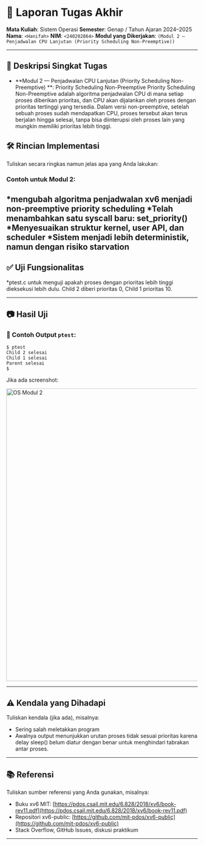 # 📝 Laporan Tugas Akhir

**Mata Kuliah**: Sistem Operasi
**Semester**: Genap / Tahun Ajaran 2024–2025
**Nama**: `<Hanifah>`
**NIM**: `<240202864>`
**Modul yang Dikerjakan**:
`(Modul 2 — Penjadwalan CPU Lanjutan (Priority Scheduling Non-Preemptive))`

---

## 📌 Deskripsi Singkat Tugas

* **Modul 2 — Penjadwalan CPU Lanjutan (Priority Scheduling Non-Preemptive) **:
Priority Scheduling Non-Preemptive
Priority Scheduling Non-Preemptive adalah algoritma penjadwalan CPU di mana setiap proses diberikan prioritas, dan CPU akan dijalankan oleh proses dengan prioritas tertinggi yang tersedia. Dalam versi non-preemptive, setelah sebuah proses sudah mendapatkan CPU, proses tersebut akan terus berjalan hingga selesai, tanpa bisa diinterupsi oleh proses lain yang mungkin memiliki prioritas lebih tinggi.

## 🛠️ Rincian Implementasi

Tuliskan secara ringkas namun jelas apa yang Anda lakukan:

### Contoh untuk Modul 2:

*mengubah algoritma penjadwalan xv6 menjadi non-preemptive priority scheduling
*Telah menambahkan satu syscall baru: set_priority()
*Menyesuaikan struktur kernel, user API, dan scheduler
*Sistem menjadi lebih deterministik, namun dengan risiko starvation
---

## ✅ Uji Fungsionalitas

*ptest.c untuk menguji apakah proses dengan prioritas lebih tinggi dieksekusi lebih dulu. Child 2 diberi prioritas 0, Child 1 prioritas 10.

---

## 📷 Hasil Uji

### 📍 Contoh Output `ptest`:

```
$ ptest
Child 2 selesai
Child 1 selesai
Parent selesai
$ 
```

Jika ada screenshot:

<img width="1366" height="768" alt="OS Modul 2" src="https://github.com/user-attachments/assets/00182c6c-1c74-45ed-a003-1ba8226359e2" />


---

## ⚠️ Kendala yang Dihadapi

Tuliskan kendala (jika ada), misalnya:

* Sering salah meletakkan program
* Awalnya output menunjukkan urutan proses tidak sesuai prioritas karena delay sleep() belum diatur dengan benar untuk menghindari tabrakan antar proses.

---

## 📚 Referensi

Tuliskan sumber referensi yang Anda gunakan, misalnya:

* Buku xv6 MIT: [https://pdos.csail.mit.edu/6.828/2018/xv6/book-rev11.pdf](https://pdos.csail.mit.edu/6.828/2018/xv6/book-rev11.pdf)
* Repositori xv6-public: [https://github.com/mit-pdos/xv6-public](https://github.com/mit-pdos/xv6-public)
* Stack Overflow, GitHub Issues, diskusi praktikum

---

